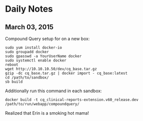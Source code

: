 # Daily Notes
## March 03, 2015

Compound Query setup for on a new box:
```
sudo yum install docker-io
sudo groupadd docker
sudo gpasswd -a YourUserName docker
sudo systemctl enable docker
reboot
wget http://10.10.10.50/dev/cq_base.tar.gz
gzip -dc cq_base.tar.gz | docker import - cq_base:latest
cd /path/to/sandbox/
sb build
```

Additionally run this command in each sandbox:

```
docker build -t cq_clinical-reports-extension.v60_release.dev /path/to/run/webapp/compoundquery/
```

Realized that Erin is a smoking hot mama!